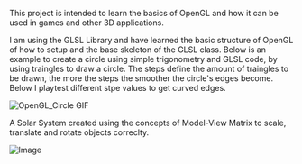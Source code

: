 This project is intended to learn the basics of OpenGL and how it can be used in games and other 3D applications.

I am using the GLSL Library and have learned the basic structure of OpenGL of how to setup and the base skeleton of the GLSL class.
Below is an example to create a circle using simple trigonometry and GLSL code, by using traingles to draw a circle. The steps define the amount of traingles to be drawn, the more the steps the smoother the circle's edges become. Below I playtest different stpe values to get curved edges.

![OpenGL_Circle GIF](https://github.com/user-attachments/assets/e6d01273-23e5-403e-a060-012e3ec35b9d)


A Solar System created using the concepts of Model-View Matrix to scale, translate and rotate objects correclty.

![Image](https://github.com/user-attachments/assets/daf12e5b-a968-4447-97d9-8c56696a4fee)
